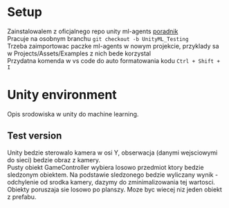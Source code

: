 # Setup
Zainstalowalem z oficjalnego repo unity ml-agents [poradnik](https://github.com/Unity-Technologies/ml-agents/blob/latest_release/docs/Readme.md) <br>
Pracuje na osobnym branchu ```git checkout -b UnityML_Testing``` <br>
Trzeba zaimportowac paczke ml-agents w nowym projekcie, przyklady sa w Projects/Assets/Examples z nich bede korzystal <br>
Przydatna komenda w vs code do auto formatowania kodu ```Ctrl + Shift + I```

# Unity environment
Opis srodowiska w unity do machine learning.
## Test version
Unity bedzie sterowalo kamera w osi Y, obserwacja (danymi wejsciowymi do sieci) bedzie obraz z kamery. <br>
Pusty obiekt GameController wybiera losowo przedmiot ktory bedzie sledzonym obiektem. Na podstawie sledzonego bedzie wyliczany wynik - odchylenie od srodka kamery, dazymy do zminimalizowania tej wartosci. Obiekty poruszaja sie losowo po planszy. Moze byc wiecej niz jeden obiekt z prefabu.